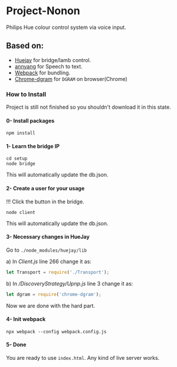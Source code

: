 # Project-Nonon
Philips Hue colour control system via voice input. 


## Based on:
- [Huejay](https://github.com/sqmk/huejay) for bridge/lamb control.
- [annyang](https://www.talater.com/annyang/) for Speech to text.
- [Webpack](https://webpack.js.org/) for bundling.
- [Chrome-dgram](https://github.com/feross/chrome-dgram) for `DGRAM` on browser(Chrome)

### How to Install

Project is still not finished so you shouldn't download it in this state.

#### 0- Install packages
```
npm install
```

#### 1- Learn the bridge IP
```
cd setup
node bridge
```
This will automatically update the db.json.

#### 2- Create a user for your usage
!!! Click the button in the bridge.
```
node client
```
This will automatically update the db.json.

#### 3- Necessary changes in HueJay
Go to `./node_modules/huejay/lib`

a) In *Client.js* line 266 change it as:
```js
let Transport = require('./Transport');
```
b) In */DiscoveryStrategy/Upnp.js* line 3 change it as:
```js
let dgram = require('chrome-dgram');
```
Now we are done with the hard part.

#### 4- Init webpack
```
npx webpack --config webpack.config.js
```

#### 5- Done
You are ready to use `index.html`. Any kind of live server works. 



